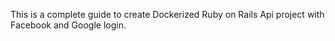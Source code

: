 This is a complete guide to create Dockerized Ruby on Rails Api project with Facebook and Google login.